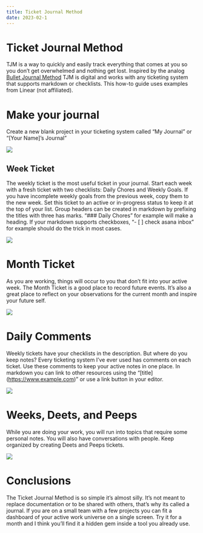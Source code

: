 ```yaml
---
title: Ticket Journal Method
date: 2023-02-1
---
```


# Ticket Journal Method
TJM is a way to quickly and easily track everything that comes at you so you don’t get overwhelmed and nothing get lost.  Inspired by the analog [Bullet Journal Method](https://bulletjournal.com/) TJM is digital and works with any ticketing system that supports markdown or checklists.  This how-to guide uses examples from Linear (not affiliated).

# Make your journal

Create a new blank project in your ticketing system called “My Journal” or “[Your Name]’s Journal”

![](https://paper-attachments.dropboxusercontent.com/s_9A62778626C03A5E5CEBAD03CCED50BAC084C06F7BC3927A64610BA91EDE8920_1674176053122_image.png)

## Week Ticket

The weekly ticket is the most useful ticket in your journal.  Start each week with a fresh ticket with two checklists: Daily Chores and Weekly Goals.  If you have incomplete weekly goals from the previous week, copy them to the new week.  Set this ticket to an active or in-progress status to keep it at the top of your list.  Group headers can be created in markdown by prefixing the titles with three has marks.  “### Daily Chores” for example will make a heading.  If your markdown supports checkboxes, “- [ ] check asana inbox” for example should do the trick in most cases. 
 

![](https://paper-attachments.dropboxusercontent.com/s_9A62778626C03A5E5CEBAD03CCED50BAC084C06F7BC3927A64610BA91EDE8920_1674532897530_image.png)

# Month Ticket

As you are working, things will occur to you that don’t fit into your active week.  The Month Ticket is a good place to record future events.  It’s also a great place to reflect on your observations for the current month and inspire your future self.

![](https://paper-attachments.dropboxusercontent.com/s_9A62778626C03A5E5CEBAD03CCED50BAC084C06F7BC3927A64610BA91EDE8920_1674534281519_image.png)

# Daily Comments

Weekly tickets have your checklists in the description.  But where do you keep notes?  Every ticketing system I’ve ever used has comments on each ticket.  Use these comments to keep your active notes in one place.  In markdown you can link to other resources using the “\[title\](https://www.example.com)” or use a link button in your editor.

![](https://paper-attachments.dropboxusercontent.com/s_9A62778626C03A5E5CEBAD03CCED50BAC084C06F7BC3927A64610BA91EDE8920_1674534817276_image.png)

# Weeks, Deets, and Peeps

While you are doing your work, you will run into topics that require some personal notes.  You will also have conversations with people.  Keep organized by creating Deets and Peeps tickets.  

![](https://paper-attachments.dropboxusercontent.com/s_9A62778626C03A5E5CEBAD03CCED50BAC084C06F7BC3927A64610BA91EDE8920_1674535926703_image.png)

# Conclusions

The Ticket Journal Method is so simple it’s almost silly.  It’s not meant to replace documentation or to be shared with others, that’s why its called a journal.  If you are on a small team with a few projects you can fit a dashboard of your active work universe on a single screen.  Try it for a month and I think you’ll find it a hidden gem inside a tool you already use. 

  

##  

